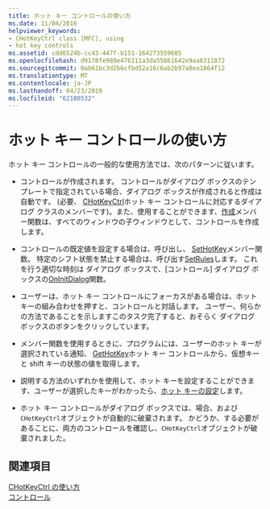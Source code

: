 ```yaml
---
title: ホット キー コントロールの使い方
ms.date: 11/04/2016
helpviewer_keywords:
- CHotKeyCtrl class [MFC], using
- hot key controls
ms.assetid: cdd6524b-cc43-447f-b151-164273559685
ms.openlocfilehash: d9178fe989e476111a3da55861642e9aa6311872
ms.sourcegitcommit: 0ab61bc3d2b6cfbd52a16c6ab2b97a8ea1864f12
ms.translationtype: MT
ms.contentlocale: ja-JP
ms.lasthandoff: 04/23/2019
ms.locfileid: "62180532"
---
```

# <a name="using-a-hot-key-control"></a>ホット キー コントロールの使い方

ホット キー コントロールの一般的な使用方法では、次のパターンに従います。

- コントロールが作成されます。 コントロールがダイアログ ボックスのテンプレートで指定されている場合、ダイアログ ボックスが作成されると作成は自動です。 (必要、 [CHotKeyCtrl](../mfc/reference/chotkeyctrl-class.md)ホット キー コントロールに対応するダイアログ クラスのメンバーです)。また、使用することができます、[作成](../mfc/reference/chotkeyctrl-class.md#create)メンバー関数は、すべてのウィンドウの子ウィンドウとして、コントロールを作成します。

- コントロールの既定値を設定する場合は、呼び出し、 [SetHotKey](../mfc/reference/chotkeyctrl-class.md#sethotkey)メンバー関数。 特定のシフト状態を禁止する場合は、呼び出す[SetRules](../mfc/reference/chotkeyctrl-class.md#setrules)します。 これを行う適切な時刻は ダイアログ ボックスで、[コントロール] ダイアログ ボックスの[OnInitDialog](../mfc/reference/cdialog-class.md#oninitdialog)関数。

- ユーザーは、ホット キー コントロールにフォーカスがある場合は、ホット キーの組み合わせを押すと、コントロールと対話します。 ユーザー、何らかの方法であることを示しますこのタスク完了すると、おそらく ダイアログ ボックスのボタンをクリックしています。

- メンバー関数を使用するときに、プログラムには、ユーザーのホット キーが選択されている通知、 [GetHotKey](../mfc/reference/chotkeyctrl-class.md#gethotkey)ホット キー コントロールから、仮想キーと shift キーの状態の値を取得します。

- 説明する方法のいずれかを使用して、ホット キーを設定することができます、ユーザーが選択したキーがわかったら、[ホット キーの設定](../mfc/setting-a-hot-key.md)します。

- ホット キー コントロールがダイアログ ボックスでは、場合、および`CHotKeyCtrl`オブジェクトが自動的に破棄されます。 かどうか、する必要があることに、両方のコントロールを確認し、`CHotKeyCtrl`オブジェクトが破棄されました。

## <a name="see-also"></a>関連項目

[CHotKeyCtrl の使い方](../mfc/using-chotkeyctrl.md)<br/>
[コントロール](../mfc/controls-mfc.md)
